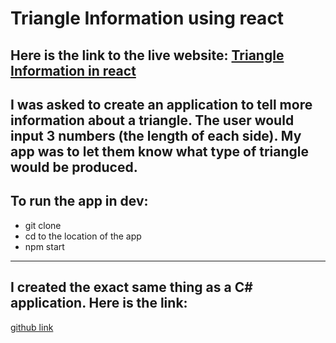 # Triangle Information using react

## Here is the link to the live website: [Triangle Information in react](https://tylercasperson.github.io/triangle-information/)

## I was asked to create an application to tell more information about a triangle. The user would input 3 numbers (the length of each side). My app was to let them know what type of triangle would be produced.

## To run the app in dev:

- git clone
- cd to the location of the app
- npm start

---

## I created the exact same thing as a C# application. Here is the link:

[github link](https://github.com/tylercasperson/triangle-information-console)
